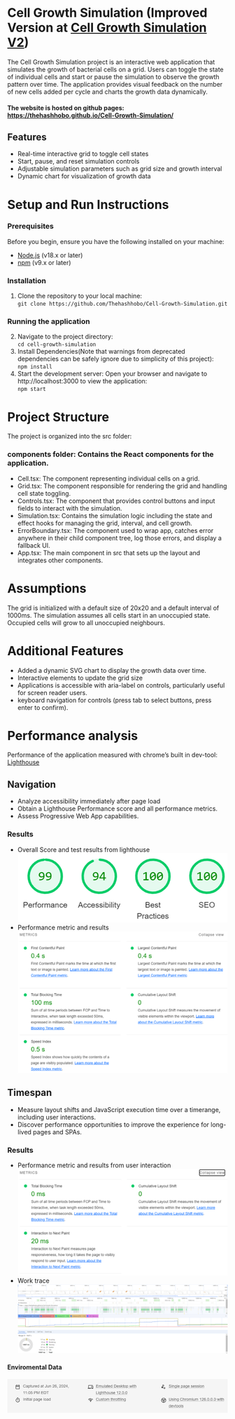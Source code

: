 # Cell Growth Simulation (Improved Version at [Cell Growth Simulation V2](https://github.com/Thehashhobo/Cell-Growth-Simulation-V2))
The Cell Growth Simulation project is an interactive web application that simulates the growth of bacterial cells on a grid. Users can toggle the state of individual cells and start or pause the simulation to observe the growth pattern over time. The application provides visual feedback on the number of new cells added per cycle and charts the growth data dynamically.

#### The website is hosted on github pages: https://thehashhobo.github.io/Cell-Growth-Simulation/

## Features
- Real-time interactive grid to toggle cell states
- Start, pause, and reset simulation controls
- Adjustable simulation parameters such as grid size and growth interval
- Dynamic chart for visualization of growth data

# Setup and Run Instructions

### Prerequisites
Before you begin, ensure you have the following installed on your machine:
- [Node.js](https://nodejs.org/en/) (v18.x or later)
- [npm](https://www.npmjs.com/) (v9.x or later)

### Installation
1. Clone the repository to your local machine: \
`git clone https://github.com/Thehashhobo/Cell-Growth-Simulation.git`
### Running the application
2. Navigate to the project directory: \
`cd cell-growth-simulation`
3. Install Dependencies(Note that warnings from deprecated dependencies can be safely ignore due to simplicity of this project): \
`npm install`
4. Start the development server: Open your browser and navigate to http://localhost:3000 to view the application: \
`npm start`
# Project Structure
The project is organized into the src folder: 
### components folder: Contains the React components for the application.
- Cell.tsx: The component representing individual cells on a grid.
- Grid.tsx: The component responsible for rendering the grid and handling cell state toggling.
- Controls.tsx: The component that provides control buttons and input fields to interact with the simulation.
- Simulation.tsx: Contains the simulation logic including the state and effect hooks for managing the grid, interval, and cell growth. 
- ErrorBoundary.tsx: The component used to wrap app, catches error anywhere in their child component tree, log those errors, and display a fallback UI. 
- App.tsx: The main component in src that sets up the layout and integrates other components. 

# Assumptions
The grid is initialized with a default size of 20x20 and a default interval of 1000ms. The simulation assumes all cells start in an unoccupied state. Occupied cells will grow to all unoccupied neighbours.
# Additional Features
- Added a dynamic SVG chart to display the growth data over time.
- Interactive elements to update the grid size
- Applications is accessible with aria-label on controls, particularly useful for screen reader users.
- keyboard navigation for controls (press tab to select buttons, press enter to confirm).  
# Performance analysis
Performance of the application measured with chrome’s built in dev-tool: [Lighthouse](https://github.com/GoogleChrome/lighthouse)
## Navigation
- Analyze accessibility immediately after page load
- Obtain a Lighthouse Performance score and all performance metrics.
- Assess Progressive Web App capabilities.
### Results
- Overall Score and test results from lighthouse\
![Screenshot of the application](https://github.com/Thehashhobo/Cell-Growth-Simulation/blob/main/Lighthouse_result/Nav1.PNG)
- Performance metric and results
![Screenshot of the application](https://github.com/Thehashhobo/Cell-Growth-Simulation/blob/main/Lighthouse_result/Nav2.PNG)
## Timespan
- Measure layout shifts and JavaScript execution time over a timerange, including user interactions.
- Discover performance opportunities to improve the experience for long-lived pages and SPAs.
### Results
- Performance metric and results from user interaction
![Screenshot of the application](https://github.com/Thehashhobo/Cell-Growth-Simulation/blob/main/Lighthouse_result/Time1.PNG)
- Work trace
![Screenshot of the application](https://github.com/Thehashhobo/Cell-Growth-Simulation/blob/main/Lighthouse_result/Time2.PNG)

#### Enviromental Data
![Screenshot of the application](https://github.com/Thehashhobo/Cell-Growth-Simulation/blob/main/Lighthouse_result/Nav3.PNG)

